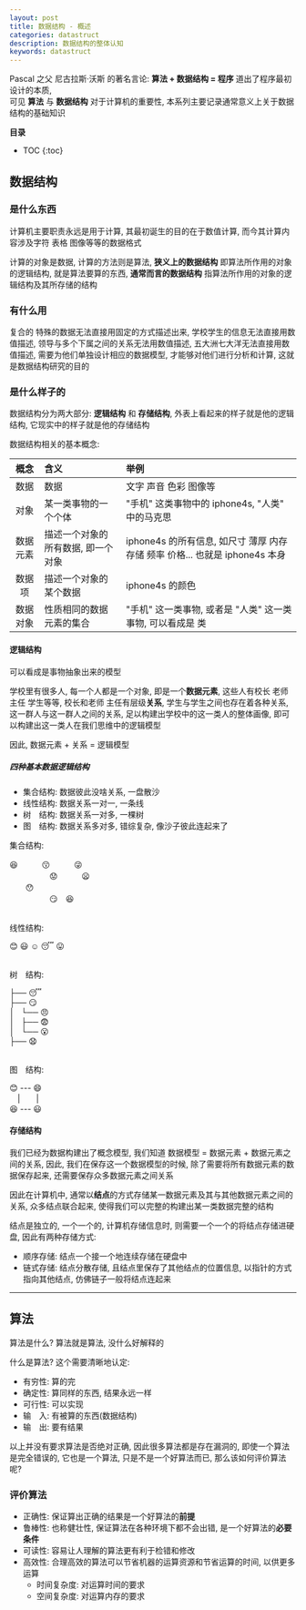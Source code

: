 ```yaml
---
layout: post
title: 数据结构 - 概述
categories: datastruct
description: 数据结构的整体认知
keywords: datastruct
---
```


Pascal 之父 尼古拉斯·沃斯 的著名言论: **算法 + 数据结构 = 程序** 道出了程序最初设计的本质,  
可见 **算法** 与 **数据结构** 对于计算机的重要性, 本系列主要记录通常意义上关于数据结构的基础知识

**目录**

* TOC
{:toc}

## 数据结构

### 是什么东西

计算机主要职责永远是用于计算, 其最初诞生的目的在于数值计算, 而今其计算内容涉及字符 表格 图像等等的数据格式

计算的对象是数据, 计算的方法则是算法, **狭义上的数据结构** 即算法所作用的对象的逻辑结构, 就是算法要算的东西,  **通常而言的数据结构** 指算法所作用的对象的逻辑结构及其所存储的结构

### 有什么用

复合的 特殊的数据无法直接用固定的方式描述出来, 学校学生的信息无法直接用数值描述, 领导与多个下属之间的关系无法用数值描述, 五大洲七大洋无法直接用数值描述, 需要为他们单独设计相应的数据模型, 才能够对他们进行分析和计算, 这就是数据结构研究的目的

### 是什么样子的

数据结构分为两大部分: **逻辑结构** 和 **存储结构**, 外表上看起来的样子就是他的逻辑结构, 它现实中的样子就是他的存储结构

数据结构相关的基本概念:  

概念 | 含义 | 举例
:-: | :-- | :--
数据 | 数据 | 文字 声音 色彩 图像等
对象 | 某一类事物的一个个体 | "手机" 这类事物中的 iphone4s, "人类" 中的马克思
数据元素 | 描述一个对象的所有数据, 即一个对象 | iphone4s 的所有信息, 如尺寸 薄厚 内存 存储 频率 价格... 也就是 iphone4s 本身
数据项 | 描述一个对象的某个数据 | iphone4s 的颜色
数据对象 | 性质相同的数据元素的集合 | "手机" 这一类事物, 或者是 "人类" 这一类事物, 可以看成是 类

#### 逻辑结构

可以看成是事物抽象出来的模型  

学校里有很多人, 每一个人都是一个对象, 即是一个**数据元素**, 这些人有校长 老师 主任 学生等等, 校长和老师 主任有层级**关系**, 学生与学生之间也存在着各种关系, 这一群人与这一群人之间的关系, 足以构建出学校中的这一类人的整体画像, 即可以构建出这一类人在我们思维中的逻辑模型

因此, 数据元素 + 关系 = 逻辑模型

##### 四种基本数据逻辑结构

* 集合结构: 数据彼此没啥关系, 一盘散沙
* 线性结构: 数据关系一对一, 一条线
* 树　结构: 数据关系一对多, 一棵树
* 图　结构: 数据关系多对多, 错综复杂, 像沙子彼此连起来了

集合结构:  

:satisfied:　　　:kissing:　　　:stuck_out_tongue_winking_eye:  
　　　　　:worried:　　　:frowning:  
　　:hushed:  
　　　　　:smirk:　:laughing:  

<br>
线性结构:  

:blush: :smiley: :relaxed: :sleeping: :stuck_out_tongue:

<br>
树　结构:  

├── :sleeping:  
├── :smirk:  
│   └── :angry:  
│       ├── :fearful:  
│       └── :open_mouth:  
├── :anguished:

<br>
图　结构:  

:blush: --- :smile:  
　|　　|  
:laughing: --- :smiley:

#### 存储结构

我们已经为数据构建出了概念模型, 我们知道 数据模型 = 数据元素 + 数据元素之间的关系, 因此, 我们在保存这一个数据模型的时候, 除了需要将所有数据元素的数据保存起来, 还需要保存众多数据元素之间关系  

因此在计算机中, 通常以**结点**的方式存储某一数据元素及其与其他数据元素之间的关系, 众多结点联合起来, 使得我们可以完整的构建出某一类数据完整的结构

结点是独立的, 一个一个的, 计算机存储信息时, 则需要一个一个的将结点存储进硬盘, 因此有两种存储方式:  
* 顺序存储: 结点一个接一个地连续存储在硬盘中
* 链式存储: 结点分散存储, 且结点里保存了其他结点的位置信息, 以指针的方式指向其他结点, 仿佛链子一般将结点连起来


*******

## 算法

算法是什么? 算法就是算法, 没什么好解释的

什么是算法? 这个需要清晰地认定:  
* 有穷性: 算的完
* 确定性: 算同样的东西, 结果永远一样
* 可行性: 可以实现
* 输　入: 有被算的东西(数据结构)
* 输　出: 要有结果

以上并没有要求算法是否绝对正确, 因此很多算法都是存在漏洞的, 即使一个算法是完全错误的, 它也是一个算法, 只是不是一个好算法而已, 那么该如何评价算法呢?

### 评价算法

* 正确性: 保证算出正确的结果是一个好算法的**前提**
* 鲁棒性: 也称健壮性, 保证算法在各种环境下都不会出错, 是一个好算法的**必要条件**
* 可读性: 容易让人理解的算法更有利于检错和修改
* 高效性: 合理高效的算法可以节省机器的运算资源和节省运算的时间, 以供更多运算  
    * 时间复杂度: 对运算时间的要求
    * 空间复杂度: 对运算内存的要求